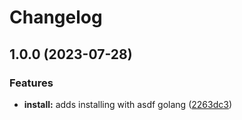 # Changelog

## 1.0.0 (2023-07-28)


### Features

* **install:** adds installing with asdf golang ([2263dc3](https://github.com/dylanrayboss/asdf-protoc-gen-connect-go/commit/2263dc333169a10c8d702c2e75c621bc8463b9f9))
